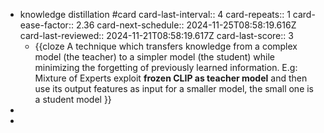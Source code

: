 - knowledge distillation #card
  card-last-interval:: 4
  card-repeats:: 1
  card-ease-factor:: 2.36
  card-next-schedule:: 2024-11-25T08:58:19.616Z
  card-last-reviewed:: 2024-11-21T08:58:19.617Z
  card-last-score:: 3
	- {{cloze A technique which transfers knowledge from a complex model (the teacher) to a simpler model (the student) while minimizing the forgetting of previously learned information. E.g: Mixture of Experts exploit **frozen CLIP as teacher model** and then use its output features as input for a smaller model, the small one is a student model }}
-
-